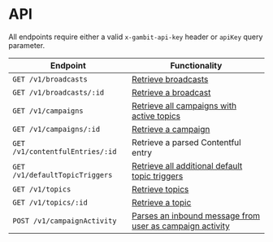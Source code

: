 # API

All endpoints require either a valid `x-gambit-api-key` header or `apiKey` query parameter.


Endpoint                                       | Functionality                                           
---------------------------------------------- | --------------------------------------------------------
`GET /v1/broadcasts` | [Retrieve broadcasts](endpoints/broadcasts.md#retrieve-broadcasts)
`GET /v1/broadcasts/:id` | [Retrieve a broadcast](endpoints/broadcasts.md#retrieve-broadcast)
`GET /v1/campaigns` | [Retrieve all campaigns with active topics](endpoints/campaigns.md#retrieve-all-campaigns)
`GET /v1/campaigns/:id` | [Retrieve a campaign](endpoints/campaigns.md#retrieve-campaign)
`GET /v1/contentfulEntries/:id` | Retrieve a parsed Contentful entry
`GET /v1/defaultTopicTriggers` | [Retrieve all additional default topic triggers](endpoints/defaultTopicTriggers.md)
`GET /v1/topics` | [Retrieve topics](endpoints/topics.md#retrieve-topics)
`GET /v1/topics/:id` | [Retrieve a topic](endpoints/topics.md#retrieve-topic)
`POST /v1/campaignActivity` | [Parses an inbound message from user as campaign activity](endpoints/campaignActivity.md)
